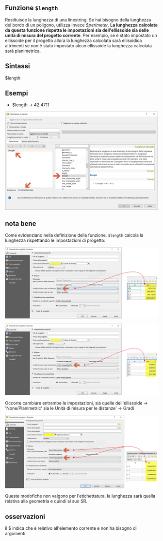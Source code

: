 ## Funzione `$length`

Restituisce la lunghezza di una linestring. Se hai bisogno della lunghezza del bordo di un poligono, utilizza invece _$perimeter_. **La lunghezza calcolata da questa funzione rispetta le impostazioni sia dell'ellissoide sia delle unità di misura del progetto corrente**. Per esempio, se è stato impostato un ellissoide per il progetto allora la lunghezza calcolata sarà ellisoidica altrimenti se non è stato impostato alcun ellissoide la lunghezza calcolata sarà planimetrica.

## Sintassi

$length

## Esempi


* $length → 42.4711 

![](/img/geometria/_length/_length1.png)

## nota bene

Come evidenziano nella definizione della funzione, `$length` calcola la lunghezza rispettando le impostazioni di progetto:

![](/img/geometria/_length/_length2.png)

![](/img/geometria/_length/_length3.png)

Occorre cambiare entrambe le impostazioni, sia quelle dell'ellissoide → 'None/Planimetric' sia le Unità di misura per le distanze' → Gradi

![](/img/geometria/_length/_length4.png)

Queste modofiche non valgono per l'etichettatura, la lunghezza sarà quella relativa alla geometria e quindi al suo SR.

## osservazioni

il $ indica che è relativo all'elemento corrente e non ha bisogno di argomenti.